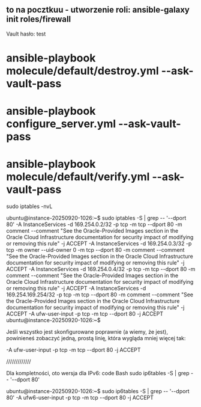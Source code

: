 to na pocztkuu - utworzenie roli:  ansible-galaxy init roles/firewall
----------------------------------------------------

Vault hasło:  test


# ansible-playbook molecule/default/destroy.yml --ask-vault-pass

# ansible-playbook configure_server.yml --ask-vault-pass

# ansible-playbook molecule/default/verify.yml --ask-vault-pass




sudo iptables -nvL


ubuntu@instance-20250920-1026:~$ sudo iptables -S | grep -- '--dport 80'
-A InstanceServices -d 169.254.0.2/32 -p tcp -m tcp --dport 80 -m comment --comment "See the Oracle-Provided Images section in the Oracle Cloud Infrastructure documentation for security impact of modifying or removing this rule" -j ACCEPT
-A InstanceServices -d 169.254.0.3/32 -p tcp -m owner --uid-owner 0 -m tcp --dport 80 -m comment --comment "See the Oracle-Provided Images section in the Oracle Cloud Infrastructure documentation for security impact of modifying or removing this rule" -j ACCEPT
-A InstanceServices -d 169.254.0.4/32 -p tcp -m tcp --dport 80 -m comment --comment "See the Oracle-Provided Images section in the Oracle Cloud Infrastructure documentation for security impact of modifying or removing this rule" -j ACCEPT
-A InstanceServices -d 169.254.169.254/32 -p tcp -m tcp --dport 80 -m comment --comment "See the Oracle-Provided Images section in the Oracle Cloud Infrastructure documentation for security impact of modifying or removing this rule" -j ACCEPT
-A ufw-user-input -p tcp -m tcp --dport 80 -j ACCEPT
ubuntu@instance-20250920-1026:~$


Jeśli wszystko jest skonfigurowane poprawnie (a wiemy, że jest), powinieneś zobaczyć jedną, prostą linię, która wygląda mniej więcej tak:
 
-A ufw-user-input -p tcp -m tcp --dport 80 -j ACCEPT


/////////////


Dla kompletności, oto wersja dla IPv6:
code
Bash
sudo ip6tables -S | grep -- '--dport 80'

ubuntu@instance-20250920-1026:~$ sudo ip6tables -S | grep -- '--dport 80'
-A ufw6-user-input -p tcp -m tcp --dport 80 -j ACCEPT



